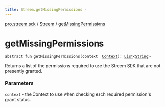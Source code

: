 ```yaml
---
title: Streem.getMissingPermissions - 
---
```


[pro.streem.sdk](../index.html) / [Streem](index.html) / [getMissingPermissions](./get-missing-permissions.html)

# getMissingPermissions

`abstract fun getMissingPermissions(context: `[`Context`](https://developer.android.com/reference/android/content/Context.html)`): `[`List`](https://kotlinlang.org/api/latest/jvm/stdlib/kotlin.collections/-list/index.html)`<`[`String`](https://kotlinlang.org/api/latest/jvm/stdlib/kotlin/-string/index.html)`>`

Returns a list of the permissions required to use the Streem SDK that are not presently
granted.

### Parameters

`context` - the Context to use when checking each required permission's grant status.